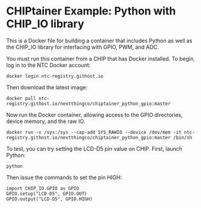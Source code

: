 # CHIPtainer Example: Python with CHIP_IO library

This is a Docker file for building a container that includes Python as well as the CHIP_IO library for interfacing with GPIO, PWM, and ADC.

You must run this container from a CHIP that has Docker installed. To begin, log in to the NTC Docker account:

```
docker login ntc-registry.githost.io
```

Then download the latest image:

```
docker pull ntc-registry.githost.io/nextthingco/chiptainer_python_gpio:master
```

Now run the Docker container, allowing access to the GPIO directories, device memory, and the raw IO.

```
docker run -v /sys:/sys --cap-add SYS_RAWIO --device /dev/mem -it ntc-registry.githost.io/nextthingco/chiptainer_python_gpio:master /bin/sh
```

To test, you can try setting the LCD-D5 pin value on CHIP. First, launch Python:

```
python
```

Then issue the commands to set the pin HIGH:

```
import CHIP_IO.GPIO as GPIO
GPIO.setup("LCD-D5", GPIO.OUT)
GPIO.output("LCD-D5", GPIO.HIGH)
```
